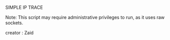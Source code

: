 SIMPLE IP TRACE

Note: This script may require administrative privileges to run, as it uses raw sockets.

creator : Zaid

